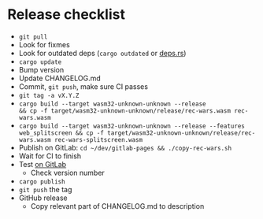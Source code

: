 # Release checklist

- `git pull`
- Look for fixmes
- Look for outdated deps (`cargo outdated` or [deps.rs](https://deps.rs/repo/github/martin-t/cvars))
- `cargo update`
- Bump version
- Update CHANGELOG.md
- Commit, `git push`, make sure CI passes
- `git tag -a vX.Y.Z`
- `cargo build --target wasm32-unknown-unknown --release                            && cp -f target/wasm32-unknown-unknown/release/rec-wars.wasm rec-wars.wasm`
- `cargo build --target wasm32-unknown-unknown --release --features web_splitscreen && cp -f target/wasm32-unknown-unknown/release/rec-wars.wasm rec-wars-splitscreen.wasm`
- Publish on GitLab: `cd ~/dev/gitlab-pages && ./copy-rec-wars.sh`
- Wait for CI to finish
- Test [on GitLab](https://martin-t.gitlab.io/gitlab-pages/rec-wars/macroquad.html)
  - Check version number
- `cargo publish`
- `git push` the tag
- GitHub release
  - Copy relevant part of CHANGELOG.md to description
